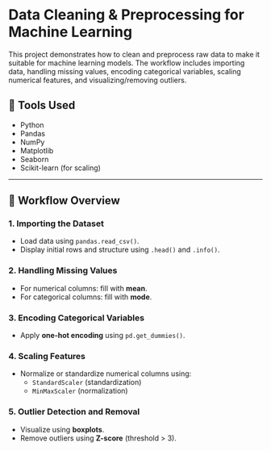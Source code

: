# Data Cleaning & Preprocessing for Machine Learning

This project demonstrates how to clean and preprocess raw data to make it suitable for machine learning models. The workflow includes importing data, handling missing values, encoding categorical variables, scaling numerical features, and visualizing/removing outliers.

## 🧰 Tools Used
- Python
- Pandas
- NumPy
- Matplotlib
- Seaborn
- Scikit-learn (for scaling)

---

## 🧭 Workflow Overview

### 1. Importing the Dataset
- Load data using `pandas.read_csv()`.
- Display initial rows and structure using `.head()` and `.info()`.

### 2. Handling Missing Values
- For numerical columns: fill with **mean**.
- For categorical columns: fill with **mode**.

### 3. Encoding Categorical Variables
- Apply **one-hot encoding** using `pd.get_dummies()`.

### 4. Scaling Features
- Normalize or standardize numerical columns using:
  - `StandardScaler` (standardization)
  - `MinMaxScaler` (normalization)

### 5. Outlier Detection and Removal
- Visualize using **boxplots**.
- Remove outliers using **Z-score** (threshold > 3).



